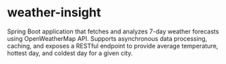 # weather-insight
Spring Boot application that fetches and analyzes 7-day weather forecasts using OpenWeatherMap API. Supports asynchronous data processing, caching, and exposes a RESTful endpoint to provide average temperature, hottest day, and coldest day for a given city.
